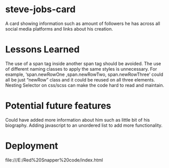 # steve-jobs-card
A card showing information such as amount of followers he has across all social media platforms and links about his creation.

# Lessons Learned 
The use of a span tag inside another span tag should be avoided.
The use of different naming classes to apply the same styles is unnecessary. For example, ‘span.newRowOne ,span.newRowTwo, span.newRowThree’ could all be just “newRow” class and it could be reused on all three elements.
Nesting Selector on css/scss can make the code hard to read and maintain.

# Potential future features
Could have added more information about him such as little bit of his biography.
Adding javascript to an unordered list to add more functionality.

# Deployment
file:///E:/Red%20Snapper%20code/index.html
 
